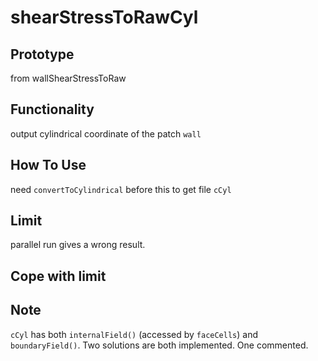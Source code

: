 # shearStressToRawCyl

## Prototype
from wallShearStressToRaw

## Functionality
output cylindrical coordinate of the patch `wall`

## How To Use
need `convertToCylindrical` before this to get file `cCyl`

## Limit
parallel run gives a wrong result.   

## Cope with limit

## Note
`cCyl` has both `internalField()` (accessed by `faceCells`) and `boundaryField()`. Two solutions are both implemented. One commented.

